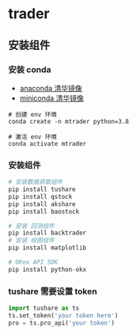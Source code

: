 # trader##  安装组件### 安装 conda* [anaconda 清华镜像](https://mirrors.tuna.tsinghua.edu.cn/anaconda/archive/)* [miniconda 清华镜像](https://mirrors.tuna.tsinghua.edu.cn/anaconda/miniconda/)```shell# 创建 env 环境conda create -n mtrader python=3.8# 激活 env 环境conda activate mtrader  ```### 安装组件```python# 安装数据获取组件pip install tusharepip install qstockpip install akshare pip install baostock# 安装 回测组件pip install backtrader# 安装 绘图组件pip install matplotlib# OKex API SDKpip install python-okx```### tushare 需要设置 token```pythonimport tushare as tsts.set_token('your token here')pro = ts.pro_api('your token')```